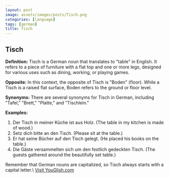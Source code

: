```yaml
---
layout: post
image: assets/images/posts/Tisch.png
categories: [language]
tags: [german]
title: Tisch
---
```


## Tisch

**Definition:** Tisch is a German noun that translates to "table" in English. It refers to a piece of furniture with a flat top and one or more legs, designed for various uses such as dining, working, or playing games.

**Opposite:** In this context, the opposite of Tisch is "Boden" (floor). While a Tisch is a raised flat surface, Boden refers to the ground or floor level.

**Synonyms:** There are several synonyms for Tisch in German, including "Tafel," "Brett," "Platte," and "Tischlein."

**Examples:**

1. Der Tisch in meiner Küche ist aus Holz. (The table in my kitchen is made of wood.)
2. Setz dich bitte an den Tisch. (Please sit at the table.)
3. Er hat seine Bücher auf den Tisch gelegt. (He placed his books on the table.)
4. Die Gäste versammelten sich um den festlich gedeckten Tisch. (The guests gathered around the beautifully set table.)

Remember that German nouns are capitalized, so Tisch always starts with a capital letter.\ <a id="yg-widget-0" class="youglish-widget" data-query="Tisch" data-lang="german" data-components="8412" data-auto-start="0" data-bkg-color="theme_light" data-title="How%20to%20pronounce%20Tisch%20in%20German"  rel="nofollow" href="https://youglish.com">Visit YouGlish.com</a><script async src="https://youglish.com/public/emb/widget.js" charset="utf-8"></script>